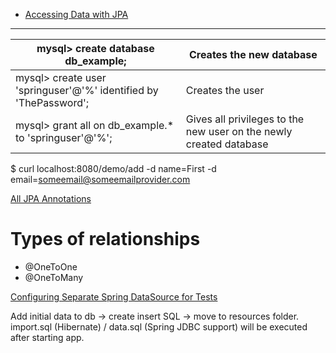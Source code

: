 * [Accessing Data with JPA](https://spring.io/guides/gs/accessing-data-jpa/)
-----------------------------------------------------------------
mysql> create database db_example;|Creates the new database
---|---
mysql> create user 'springuser'@'%' identified by 'ThePassword';|Creates the user
mysql> grant all on db_example.* to 'springuser'@'%';|Gives all privileges to the new user on the newly created database

$ curl localhost:8080/demo/add -d name=First -d email=someemail@someemailprovider.com


[All JPA Annotations](https://dzone.com/articles/all-jpa-annotations-mapping-annotations)
# Types of relationships

* @OneToOne
* @OneToMany

[Configuring Separate Spring DataSource for Tests](https://www.baeldung.com/spring-testing-separate-data-source)

Add initial data to db -> create insert SQL -> move to resources folder.
import.sql (Hibernate) / data.sql (Spring JDBC support) will be executed after starting app.

